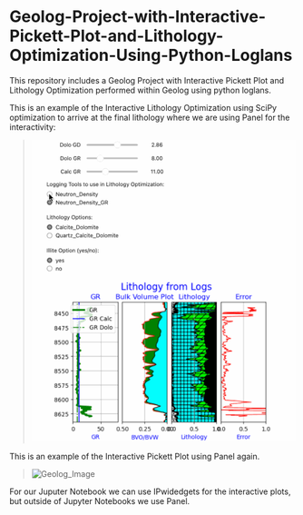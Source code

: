 # Geolog-Project-with-Interactive-Pickett-Plot-and-Lithology-Optimization-Using-Python-Loglans
This repository includes a Geolog Project with Interactive Pickett Plot and Lithology Optimization performed within Geolog using python loglans.

This is an example of the Interactive Lithology Optimization using SciPy optimization to arrive at the final lithology where we are using Panel for the interactivity:
>
>![Geolog_Image](Interactive_lith.gif)
>
This is an example of the Interactive Pickett Plot using Panel again.
>
>![Geolog_Image](Picket_ipwidgets.gif)
>
For our Juputer Notebook we can use IPwidedgets for the interactive plots, but outside of Jupyter Notebooks we use Panel.
